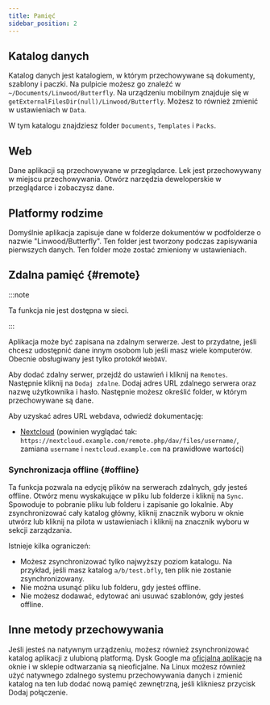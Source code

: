 ```yaml
---
title: Pamięć
sidebar_position: 2
---
```


## Katalog danych

Katalog danych jest katalogiem, w którym przechowywane są dokumenty, szablony i paczki.
Na pulpicie możesz go znaleźć w `~/Documents/Linwood/Butterfly`.
Na urządzeniu mobilnym znajduje się w `getExternalFilesDir(null)/Linwood/Butterfly`.
Możesz to również zmienić w ustawieniach w `Data`.

W tym katalogu znajdziesz folder `Documents`, `Templates` i `Packs`.

## Web

Dane aplikacji są przechowywane w przeglądarce. Lek jest przechowywany w miejscu przechowywania.
Otwórz narzędzia deweloperskie w przeglądarce i zobaczysz dane.

## Platformy rodzime

Domyślnie aplikacja zapisuje dane w folderze dokumentów w podfolderze o nazwie "Linwood/Butterfly". Ten folder jest tworzony podczas zapisywania pierwszych danych. Ten folder może zostać zmieniony w ustawieniach.

## Zdalna pamięć {#remote}

:::note

Ta funkcja nie jest dostępna w sieci.

:::

Aplikacja może być zapisana na zdalnym serwerze. Jest to przydatne, jeśli chcesz udostępnić dane innym osobom lub jeśli masz wiele komputerów. Obecnie obsługiwany jest tylko protokół `WebDAV`.

Aby dodać zdalny serwer, przejdź do ustawień i kliknij na `Remotes`. Następnie kliknij na `Dodaj zdalne`.
Dodaj adres URL zdalnego serwera oraz nazwę użytkownika i hasło. Następnie możesz określić folder, w którym przechowywane są dane.

Aby uzyskać adres URL webdava, odwiedź dokumentację:

- [Nextcloud](https://docs.nextcloud.com/server/latest/user_manual/en/files/access_webdav.html) (powinien wyglądać tak: `https://nextcloud.example.com/remote.php/dav/files/username/`, zamiana `username` i `nextcloud.example.com` na prawidłowe wartości)

### Synchronizacja offline {#offline}

Ta funkcja pozwala na edycję plików na serwerach zdalnych, gdy jesteś offline.
Otwórz menu wyskakujące w pliku lub folderze i kliknij na `Sync`. Spowoduje to pobranie pliku lub folderu i zapisanie go lokalnie. Aby zsynchronizować cały katalog główny, kliknij znacznik wyboru w oknie utwórz lub kliknij na pilota w ustawieniach i kliknij na znacznik wyboru w sekcji zarządzania.

Istnieje kilka ograniczeń:

- Możesz zsynchronizować tylko najwyższy poziom katalogu. Na przykład, jeśli masz katalog `a/b/test.bfly`, ten plik nie zostanie zsynchronizowany.
- Nie można usunąć pliku lub folderu, gdy jesteś offline.
- Nie możesz dodawać, edytować ani usuwać szablonów, gdy jesteś offline.

## Inne metody przechowywania

Jeśli jesteś na natywnym urządzeniu, możesz również zsynchronizować katalog aplikacji z ulubioną platformą.
Dysk Google ma [oficjalną aplikację](https://www.google.com/drive/download/) na oknie i w sklepie odtwarzania są nieoficjalne.
Na Linux możesz również użyć natywnego zdalnego systemu przechowywania danych i zmienić katalog na ten lub dodać nową pamięć zewnętrzną, jeśli klikniesz przycisk Dodaj połączenie.
